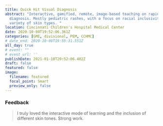 ```yaml
---
title: Quick Hit Visual Diagnosis
abstract: "Interactive, gamified, remote, image-based teaching on rapid
  diagnosis. Mostly pediatric rashes, with a focus on racial inclusivity with a
  variety of skin types. "
location: Cincinnati Children's Hospital Medical Center
date: 2020-10-08T19:52:06.361Z
categories: [GME, divisional, PEM, CCHMC]
# date_end: 2020-10-08T19:55:31.551Z
all_day: true
# event: ""
# event_url: ''
publishDate: 2021-01-10T20:52:06.402Z
draft: false
featured: false
image:
  filename: featured
  focal_point: Smart
  preview_only: false
---
```

### Feedback
<!--StartFragment-->

> I truly loved the interactive mode of learning and the inclusion of different skin tones. Strong work.

<!--EndFragment-->
